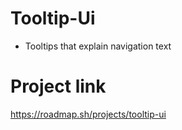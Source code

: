 # Tooltip-Ui

- Tooltips that explain navigation text

# Project link

https://roadmap.sh/projects/tooltip-ui
